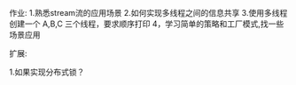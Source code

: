 作业: 
     1.熟悉stream流的应用场景
     2.如何实现多线程之间的信息共享
     3.使用多线程 创建一个 A,B,C 三个线程，要求顺序打印
     4，学习简单的策略和工厂模式,找一些场景应用


扩展:

1.如果实现分布式锁？


    